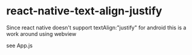 # react-native-text-align-justify

Since react native doesn't support textAlign:"justify" for android this is a work around using webview

see App.js
